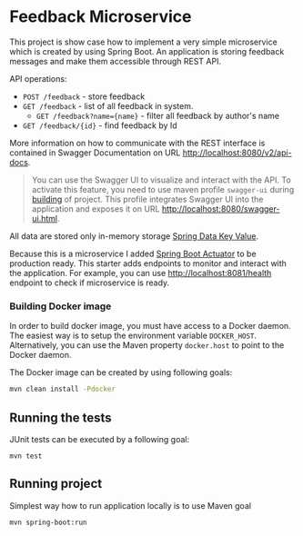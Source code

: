 # Feedback Microservice
This project is show case how to implement a very simple microservice which is created by using
Spring Boot. An application is storing feedback messages and make them accessible through REST API.

API operations:

* `POST /feedback` - store feedback
* `GET /feedback` - list of all feedback in system.
  * `GET /feedback?name={name}` - filter all feedback by author's name
* `GET /feedback/{id}` - find feedback by Id

More information on how to communicate with the REST interface is contained in Swagger Documentation on URL <http://localhost:8080/v2/api-docs>.

> You can use the Swagger UI to visualize and interact with the API. To activate this feature,
> you need to use maven profile `swagger-ui` during [building](#building) of project. This profile integrates
> Swagger UI into the application and exposes it on URL <http://localhost:8080/swagger-ui.html>.

All data are stored only in-memory storage [Spring Data Key Value](https://github.com/spring-projects/spring-data-keyvalue).  

Because this is a microservice I added [Spring Boot Actuator](https://docs.spring.io/spring-boot/docs/current/reference/html/production-ready-endpoints.html)
to be production ready. This starter adds endpoints to monitor and interact with the application.
For example, you can use <http://localhost:8081/health> endpoint to check if microservice is ready.

### Building Docker image

In order to build docker image, you must have access to a Docker daemon.
The easiest way is to setup the environment variable `DOCKER_HOST`.
Alternatively, you can use the Maven property `docker.host` to point to the Docker daemon.

The Docker image can be created by using following goals:

```bash
mvn clean install -Pdocker
```

## Running the tests
JUnit tests can be executed by a following goal:

```
mvn test
```

## Running project
Simplest way how to run application locally is to use Maven goal
```bash
mvn spring-boot:run
```